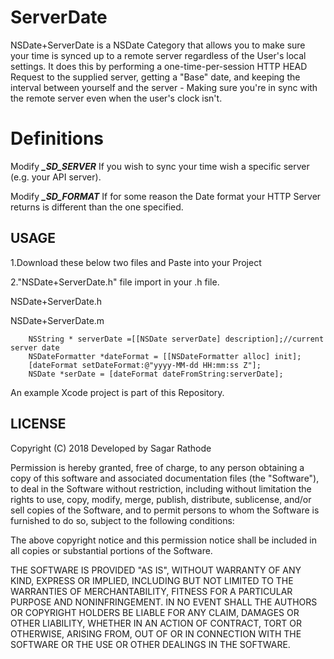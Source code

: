 # ServerDate
NSDate+ServerDate is a NSDate Category that allows you to make sure your time is synced up to a remote server regardless of 
the User's local settings.
It does this by performing a one-time-per-session HTTP HEAD Request to the supplied server, getting a "Base" date, and keeping the interval between yourself and the server - Making sure you're in sync with the remote server even when the user's clock isn't.
 
# Definitions
Modify ***_SD_SERVER*** If you wish to sync your time wish a specific server (e.g. your API server).
 
Modify ***_SD_FORMAT*** If for some reason the Date format your HTTP Server returns is different than the one specified.
 
USAGE
-----
1.Download these below two files and Paste into your Project

2."NSDate+ServerDate.h" file import in your .h file.

NSDate+ServerDate.h

NSDate+ServerDate.m

```objc
    NSString * serverDate =[[NSDate serverDate] description];//current server date
    NSDateFormatter *dateFormat = [[NSDateFormatter alloc] init];
    [dateFormat setDateFormat:@"yyyy-MM-dd HH:mm:ss Z"];
    NSDate *serDate = [dateFormat dateFromString:serverDate];
```

An example Xcode project is part of this Repository.

LICENSE
-------------------

Copyright (C) 2018 Developed by Sagar Rathode

Permission is hereby granted, free of charge, to any person obtaining a copy
of this software and associated documentation files (the "Software"), to deal
in the Software without restriction, including without limitation the rights
to use, copy, modify, merge, publish, distribute, sublicense, and/or sell
copies of the Software, and to permit persons to whom the Software is
furnished to do so, subject to the following conditions:

The above copyright notice and this permission notice shall be included in
all copies or substantial portions of the Software.

THE SOFTWARE IS PROVIDED "AS IS", WITHOUT WARRANTY OF ANY KIND, EXPRESS OR
IMPLIED, INCLUDING BUT NOT LIMITED TO THE WARRANTIES OF MERCHANTABILITY,
FITNESS FOR A PARTICULAR PURPOSE AND NONINFRINGEMENT. IN NO EVENT SHALL THE
AUTHORS OR COPYRIGHT HOLDERS BE LIABLE FOR ANY CLAIM, DAMAGES OR OTHER
LIABILITY, WHETHER IN AN ACTION OF CONTRACT, TORT OR OTHERWISE, ARISING FROM,
OUT OF OR IN CONNECTION WITH THE SOFTWARE OR THE USE OR OTHER DEALINGS IN
THE SOFTWARE.

